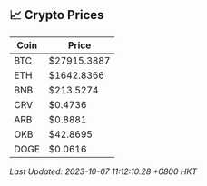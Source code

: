 ## 📈 Crypto Prices

| Coin | Price |
| ---- | ----- |
| BTC | $27915.3887 |
| ETH | $1642.8366 |
| BNB | $213.5274 |
| CRV | $0.4736 |
| ARB | $0.8881 |
| OKB | $42.8695 |
| DOGE | $0.0616 |

_Last Updated: 2023-10-07 11:12:10.28 +0800 HKT_